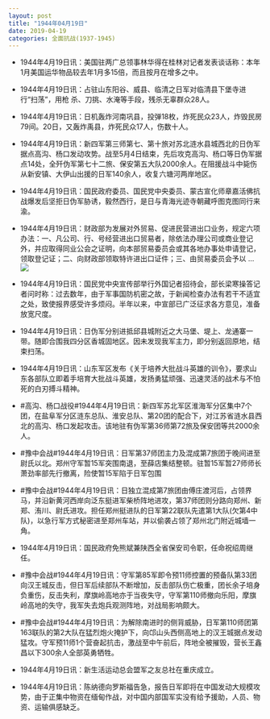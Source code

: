 ```yaml
---
layout: post
title: "1944年04月19日"
date: 2019-04-19
categories: 全面抗战(1937-1945)
---
```


<meta name="referrer" content="no-referrer" />

- 1944年4月19日讯：美国驻两广总领事林华得在桂林对记者发表谈话称：本年1月美国运华物品较去年1月多15倍，而且按月在增多之中。 

- 1944年4月19日讯：占驻山东阳谷、威县、临清之日军对临清县下堡寺进行“扫荡”，用枪  杀、刀挑、水淹等手段，残杀无辜群众28人。 

- 1944年4月19日讯：日机轰炸河南巩县，投弹18枚，炸死民众23人，炸毁民房79间。20日，又轰炸禹县，炸死民众17人，伤数十人。 

- 1944年4月19日讯：新四军第三师第七、第十旅对苏北涟水县城西北的日伪军据点高沟、杨口发动攻势。战至5月4日结束，先后攻克高沟、杨口等日伪军据点14处，全歼伪军第七十二旅、保安第五大队2000余人。在阻援战斗中毙伤从新安镇、大伊山出援的日军140余人，收复六塘河两岸地区。 

- 1944年4月19日讯：国民政府委员、国民党中央委员、蒙古宣化师章嘉活佛抗战爆发后坚拒日伪军胁诱，毅然西行，是日与青海光迹寺朝藏呼图克图同行来渝。 

- 1944年4月19日讯：财政部为发展对外贸易、促进民营进出口业务，规定六项办法：一、凡公司、行、号经营进出口贸易者，除依法办理公司或商业登记外，并应取得同业公会之证明，向本部贸易委员会或其各地办事处申请登记，领取登记证；二、向财政部领取特许进出口证件；三、由贸易委员会予以 ... <br/><img src="https://wx2.sinaimg.cn/large/aca367d8ly1g283kdbe6oj20c80bx74e.jpg" />

- 1944年4月19日讯：国民党中央宣传部举行外国记者招待会，部长梁寒操答记者问时称：过去数年，由于军事国防机密之故，于新闻检查办法有若干不适宜之处，致使报界感受许多烦闷。半年以来，中宣部已广泛征求各方意见，准备放宽尺度。 

- 1944年4月19日讯：日伪军分别进抵邱县城附近之大马堡、堤上、龙通寨一带。随即合围我四分区香城固地区。因未发现我军主力，即分别返回原地，结束扫荡。 

- 1944年4月19日讯：山东军区发布《关于培养大批战斗英雄的训令》，要求山东各部队立即着手培育大批战斗英雄，发扬勇猛顽强、迅速灵活的战术与不怕死的白刃搏斗精神。 

- #高沟、杨口战役#1944年4月19日讯：新四军苏北军区淮海军分区集中7个团，在盐阜军分区涟东总队、淮安总队、第20团的配合下，对江苏省涟水县西北的高沟、杨口发起攻击。该地驻有伪军第36师第72旅及保安团等共2000余人。 

- #豫中会战#1944年4月19日讯：日军第37师团主力及混成第7旅团于晚间进至尉氏以北。郑州守军暂15军突围南退，至薛店集结整顿。驻暂15军暂27师师长萧劲率部先行撤离，险使暂15军陷于日军包围 

- #豫中会战#1944年4月19日讯：日独立混成第7旅团由傅庄渡河后，占领界马，并沿新黄河西岸向泛东挺进军柴桥阵地进攻，第37师团则分路向郑州、新郑、洧川、尉氏进攻。担任郑州挺进队的日军第22联队先遣第1大队(欠第4中队)，以急行军方式秘密进至郑州车站，并以偷袭占领了郑州北门附近城墙一角。 

- 1944年4月19日讯：国民政府免熊斌兼陕西全省保安司令职，任命祝绍周继任。 

- #豫中会战#1944年4月19日讯：守军第85军即令预11师控置的预备队第33团向汉王城反击，但日军后续部队不断增加，反击部队伤亡极重，团长余子培身负重伤，反击失利，摩旗岭高地亦于当夜失守，守军第110师撤向乐阳，摩旗岭高地的失守，我军失去炮兵观测阵地，对战局影响颇大。 

- #豫中会战#1944年4月19日讯：为解除南进时的侧背威胁，日军第110师团第163联队的第2大队在猛烈炮火掩护下，向邙山头西侧高地上的汉王城据点发动猛攻。守军预11师1个营奋起抗击，激战至中午前后，阵地全被摧毁，营长王鑫昌以下300余人全部英勇牺牲。 

- 1944年4月19日讯：新生活运动总会盟军之友总社在重庆成立。 

- 1944年4月19日讯：陈纳德向罗斯福告急，报告日军即将在中国发动大规模攻势，由于正集中物资在缅甸作战，对中国内部国军实没有给予援助，人员、物资、运输俱感缺乏。 

